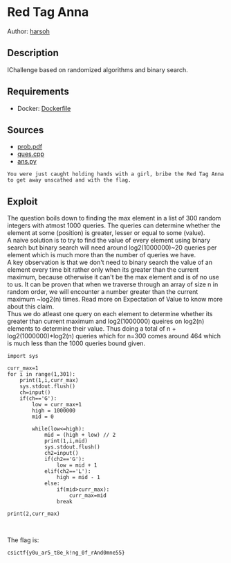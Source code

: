 # Red Tag Anna

Author: [harsoh](https://github.com/harsoh)

## Description

IChallenge based on randomized algorithms and binary search.

## Requirements

- Docker: [Dockerfile](./Dockerfile)

## Sources

- [prob.pdf](./prob.pdf)
- [ques.cpp](./ques.cpp)
- [ans.py](./ans.py)

```
You were just caught holding hands with a girl, bribe the Red Tag Anna to get away unscathed and with the flag.

```

## Exploit

The question boils down to finding the max element in a list of 300 random integers with atmost 1000 queries. The queries can determine whether the element at 
some (position) is greater, lesser or equal to some (value). <br /> 
A naive solution is to try to find the value of every element using binary search but binary search will need around log2(1000000)~20 queries per element which is much 
more than the number of queries we have. <br /> 
A key observation is that we don't need to binary search the value of an element every time bit rather only when its greater than the current maximum, because otherwise it
can't be the max element and is of no use to us. It can be proven that when we traverse through an array of size n in random order, we will encounter a number greater than the
current maximum ~log2(n) times. Read more on Expectation of Value to know more about this claim.<br /> 
Thus we do atleast one query on each element to determine whether its greater than current maximum and log2(1000000) queires on log2(n) elements to determine their value.
Thus doing a total of n + log2(1000000)*log2(n) queries which for n=300 comes around 464 which is much less than the 1000 queries bound given.

```
import sys

curr_max=1
for i in range(1,301):
	print(1,i,curr_max)
	sys.stdout.flush()
	ch=input()
	if(ch=='G'):
		low = curr_max+1
		high = 1000000
		mid = 0
  
		while(low<=high): 
			mid = (high + low) // 2
			print(1,i,mid)
			sys.stdout.flush()
			ch2=input()
			if(ch2=='G'): 
				low = mid + 1
			elif(ch2=='L'): 
				high = mid - 1
			else: 
				if(mid>curr_max):
					curr_max=mid
				break

print(2,curr_max)
```

<br /> 

The flag is:

```
csictf{y0u_ar5_t8e_k!ng_0f_rAnd0mne55}
```
